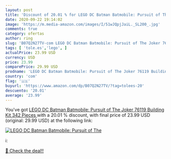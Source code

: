 ```yaml
---
layout: post
title: 'Discount of 20.01 % for LEGO DC Batman Batmobile: Pursuit of The'
date: 2020-09-22 19:14:02
image: 'https://m.media-amazon.com/images/I/51wJQpjJaiL._SL200_.jpg'
comments: true
category: ofertas
author: ring
slug: 'B07Q2N27TV-com LEGO DC Batman Batmobile: Pursuit of The Joker 76119...'
tags: [ 'tole.es','lego', ]
actualPrice: 23.99 USD
currency: USD
price: 23.99
comparePrice: 29.99 USD
prodname: 'LEGO DC Batman Batmobile: Pursuit of The Joker 76119 Building Kit  342 Pieces '
country: 'com'
flag: '🇺🇸'
buyurl: 'https://www.amazon.com/dp/B07Q2N27TV/?tag=tolees-20'
descuento: '20.01'
average: '23.99'
---
```


You've got [LEGO DC Batman Batmobile: Pursuit of The Joker 76119 Building Kit  342 Pieces ](https://www.amazon.com/dp/B07Q2N27TV/?tag=tolees-20) with a  20.01 % discount, with final price of 23.99 USD (original: 29.99 USD) at the following link:

[![LEGO DC Batman Batmobile: Pursuit of The](https://m.media-amazon.com/images/I/51wJQpjJaiL._SL200_.jpg)](https://www.amazon.com/dp/B07Q2N27TV/?tag=tolees-20)

ℹ️:


[🛒 Check the deal!!](https://www.amazon.com/dp/B07Q2N27TV/?tag=tolees-20)
